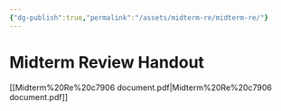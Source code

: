 ```yaml
---
{"dg-publish":true,"permalink":"/assets/midterm-re/midterm-re/"}
---
```


# Midterm Review Handout

[[Midterm%20Re%20c7906 document.pdf\|Midterm%20Re%20c7906 document.pdf]]